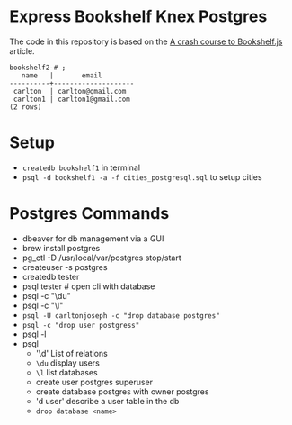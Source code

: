 # Express Bookshelf Knex Postgres

The code in this repository is based on the
[A crash course to Bookshelf.js](https://dev.to/projectescape/a-crash-course-to-bookshelf-js-2ejb)
article.

```
bookshelf2-# ;
   name   |       email
----------+--------------------
 carlton  | carlton@gmail.com
 carlton1 | carlton1@gmail.com
(2 rows)
```

# Setup

- `createdb bookshelf1` in terminal
- `psql -d bookshelf1 -a -f cities_postgresql.sql` to setup cities

# Postgres Commands

- dbeaver for db management via a GUI
- brew install postgres
- pg_ctl -D /usr/local/var/postgres stop/start
- createuser -s postgres
- createdb tester
- psql tester # open cli with database
- psql -c "\du"
- psql -c "\l"
- `psql -U carltonjoseph -c "drop database postgres"`
- `psql -c "drop user postgress"`
- psql -l
- psql
  - '\d' List of relations
  - `\du` display users
  - `\l` list databases
  - create user postgres superuser
  - create database postgres with owner postgres
  - 'd user' describe a user table in the db
  - `drop database <name>`
